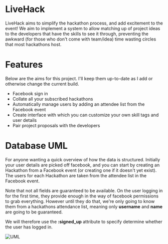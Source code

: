 LiveHack
========
LiveHack aims to simplify the hackathon process, and add excitement to the
event! We aim to implement a system to allow matching up of project ideas to
the developers that have the skills to see it through, preventing the awkward
(for those who don't come with team/idea) time wasting circles that most hackathons host.

Features
========
Below are the aims for this project. I'll keep them up-to-date as I add or
otherwise change the current build.

 - Facebook sign in
 - Collate all your subscribed hackathons
 - Automatically manage users by adding an attendee list from the Facebook event
 - Create interface with which you can customize your own skill tags and user details
 - Pair project proposals with the developers

Database UML
============
For anyone wanting a quick overview of how the data is structured.
Initially your user details are picked off facebook, and you can start by creating
an Hackathon from a Facebook event (or creating one if it doesn't yet exist).
The users for each Hackathon are taken from the attendee list in the Facebook event.

Note that not all fields are guaranteed to be available. On the user logging in for the
first time, they provide enough in the way of facebook permissions to grab everything. However
until they do that, we're only going to know them from a hackathons attendance list, meaning
only __username__ and __name__ are going to be guaranteed.

We will therefore use the __:signed_up__ attribute to specify determine whether the user has
logged in.

![UML](http://i.imgur.com/J2gHDjq.jpg)
